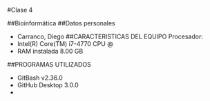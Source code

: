 #Clase 4

##Bioinformática
##Datos personales
- Carranco, Diego
##CARACTERISTICAS DEL EQUIPO
Procesador: 
- Intel(R) Core(TM) i7-4770 CPU @
- RAM instalada 8.00 GB

##PROGRAMAS UTILIZADOS
- GitBash v2.36.0
- GitHub Desktop 3.0.0
- 
